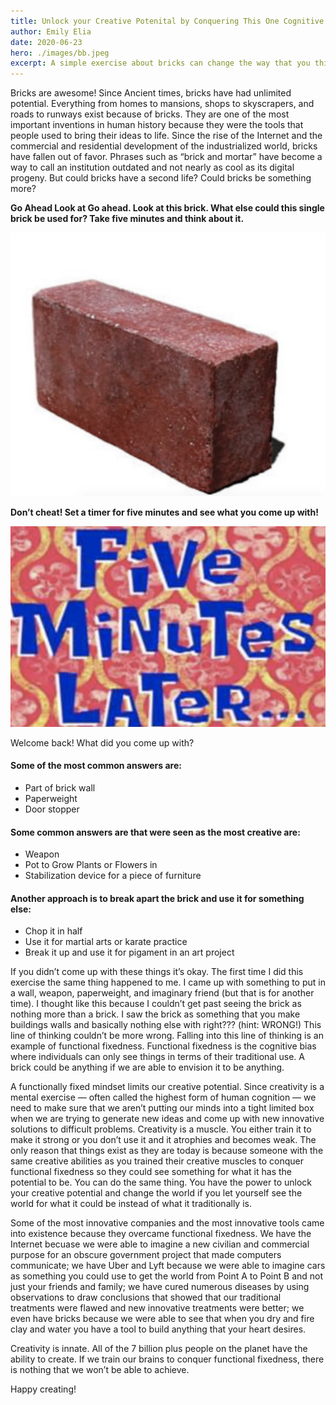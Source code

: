 ```yaml
---
title: Unlock your Creative Potenital by Conquering This One Cognitive Bias
author: Emily Elia
date: 2020-06-23
hero: ./images/bb.jpeg
excerpt: A simple exercise about bricks can change the way that you think forever. 
---
```


Bricks are awesome! Since Ancient times, bricks have had unlimited potential. Everything from homes to mansions, shops to skyscrapers, and roads to runways exist because of bricks. They are one of the most important inventions in human history because they were the tools that people used to bring their ideas to life. Since the rise of the Internet and the commercial and residential development of the industrialized world, bricks have fallen out of favor. Phrases such as “brick and mortar” have become a way to call an institution outdated and not nearly as cool as its digital progeny. But could bricks have a second life? Could bricks be something more?

**Go Ahead Look at Go ahead. Look at this brick. What else could this single brick be used for? Take five minutes and think about it.**
<div className="Image__Small">
  <img
    src="./images/brick-2 .jpg"
    title="Brick" 
    alt="Alt text"
  />
</div>

**Don’t cheat! Set a timer for five minutes and see what you come up with!**

<div className="Image__Small">
  <img
    src="./images/sp.jpg"
    title="Brick" 
    alt="Alt text"
  />
</div>

Welcome back! What did you come up with? 

#### Some of the most common answers are:

- Part of brick wall
- Paperweight
- Door stopper

#### Some common answers are that were seen as the most creative are:

- Weapon
- Pot to Grow Plants or Flowers in 
- Stabilization device for a piece of furniture

#### Another approach is to break apart the brick and use it for something else:
- Chop it in half
- Use it for martial arts or karate practice 
- Break it up and use it for pigament in an art project 


If you didn’t come up with these things it’s okay. The first time I did this exercise the same thing happened to me. I came up with something to put in a wall, weapon, paperweight, and imaginary friend (but that is for another time). I thought like this because I couldn’t get past seeing the brick as nothing more than a brick. I saw the brick as something that you make buildings walls and basically nothing else with right??? (hint: WRONG!)
This line of thinking couldn’t be more wrong. Falling into this line of thinking is an example of functional fixedness. Functional fixedness is the cognitive bias where individuals can only see things in terms of their traditional use. A brick could be anything if we are able to envision it to be anything.

A functionally fixed mindset limits our creative potential. Since creativity is a mental exercise — often called the highest form of human cognition — we need to make sure that we aren’t putting our minds into a tight limited box when we are trying to generate new ideas and come up with new innovative solutions to difficult problems.
Creativity is a muscle. You either train it to make it strong or you don’t use it and it atrophies and becomes weak. The only reason that things exist as they are today is because someone with the same creative abilities as you trained their creative muscles to conquer functional fixedness so they could see something for what it has the potential to be. You can do the same thing. You have the power to unlock your creative potential and change the world if you let yourself see the world for what it could be instead of what it traditionally is.

Some of the most innovative companies and the most innovative tools came into existence because they overcame functional fixedness. We have the Internet becuase we were able to imagine a new civilian and commercial purpose for an obscure government project that made computers communicate; we have Uber and Lyft because we were able to imagine cars as something you could use to get the world from Point A to Point B and not just your friends and family; we have cured numerous diseases by using observations to draw conclusions that showed that our traditional treatments were flawed and new innovative treatments were better; we even have bricks because we were able to see that when you dry and fire clay and water you have a tool to build anything that your heart desires.

Creativity is innate. All of the 7 billion plus people on the planet have the ability to create. If we train our brains to conquer functional fixedness, there is nothing that we won’t be able to achieve.

Happy creating!


